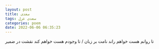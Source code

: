 ```yaml
---
layout: post
title: سعدی
tags: سعدی غزل
categories: poem
date: 2022-06-06 06:35:23
---
```


تا روانم هست خواهم راند نامت بر زبان / تا وجودم هست خواهم کند نقشت در ضمیر
